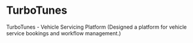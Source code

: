 # TurboTunes
TurboTunes - Vehicle Servicing Platform (Designed a platform for vehicle service bookings and workflow management.)
